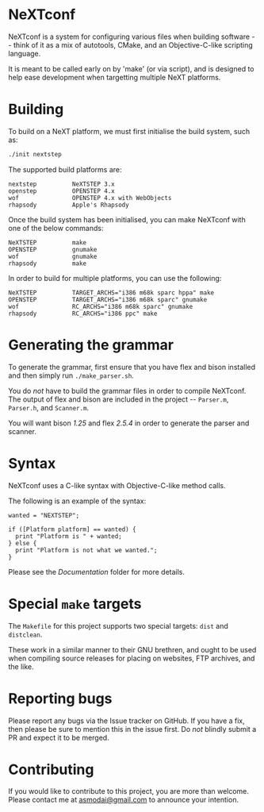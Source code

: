 # NeXTconf

NeXTconf is a system for configuring various files when building software --
think of it as a mix of autotools, CMake, and an Objective-C-like scripting
language.

It is meant to be called early on by 'make' (or via script), and is designed to
help ease development when targetting multiple NeXT platforms.


# Building

To build on a NeXT platform, we must first initialise the build system, such as:

```sh
./init nextstep
```

The supported build platforms are:

    nextstep          NeXTSTEP 3.x
    openstep          OPENSTEP 4.x
    wof               OPENSTEP 4.x with WebObjects
    rhapsody          Apple's Rhapsody

Once the build system has been initialised, you can make NeXTconf with one of
the below commands:

    NeXTSTEP          make
    OPENSTEP          gnumake
    wof               gnumake
    rhapsody          make

In order to build for multiple platforms, you can use the following:

    NeXTSTEP          TARGET_ARCHS="i386 m68k sparc hppa" make
    OPENSTEP          TARGET_ARCHS="i386 m68k sparc" gnumake
    wof               RC_ARCHS="i386 m68k sparc" gnumake
    rhapsody          RC_ARCHS="i386 ppc" make

# Generating the grammar

To generate the grammar, first ensure that you have flex and bison installed and
then simply run `./make_parser.sh`.

You do *not* have to build the grammar files in order to compile NeXTconf.  The
output of flex and bison are included in the project -- `Parser.m`, `Parser.h`,
and `Scanner.m`.

You will want bison *1.25* and flex *2.5.4* in order to generate the parser and
scanner.


# Syntax

NeXTconf uses a C-like syntax with Objective-C-like method calls.

The following is an example of the syntax:

```objc
wanted = "NEXTSTEP";

if ([Platform platform] == wanted) {
  print "Platform is " + wanted;
} else {
  print "Platform is not what we wanted.";
}
```

Please see the _Documentation_ folder for more details.


# Special `make` targets

The `Makefile` for this project supports two special targets: `dist` and
`distclean`.

These work in a similar manner to their GNU brethren, and ought to be used when
compiling source releases for placing on websites, FTP archives, and the like.


# Reporting bugs

Please report any bugs via the Issue tracker on GitHub.  If you have a fix, then
please be sure to mention this in the issue first. Do *not* blindly submit a PR
and expect it to be merged.


# Contributing

If you would like to contribute to this project, you are more than welcome.
Please contact me at asmodai@gmail.com to announce your intention.
